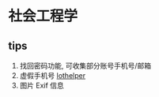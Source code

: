# 社会工程学

## tips

1. 找回密码功能, 可收集部分账号手机号/邮箱
2. 虚假手机号 [lothelper](http://lothelper.com/cn)
3. 图片 Exif 信息